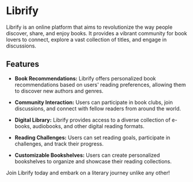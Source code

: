# Librify

Librify is an online platform that aims to revolutionize the way people discover, share, and enjoy books. It provides a vibrant community for book lovers to connect, explore a vast collection of titles, and engage in discussions.

## Features

- **Book Recommendations:** Librify offers personalized book recommendations based on users' reading preferences, allowing them to discover new authors and genres.

- **Community Interaction:** Users can participate in book clubs, join discussions, and connect with fellow readers from around the world.

- **Digital Library:** Librify provides access to a diverse collection of e-books, audiobooks, and other digital reading formats.

- **Reading Challenges:** Users can set reading goals, participate in challenges, and track their progress.

- **Customizable Bookshelves:** Users can create personalized bookshelves to organize and showcase their reading collections.

Join Librify today and embark on a literary journey unlike any other!
